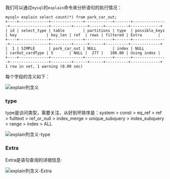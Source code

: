 

我们可以通过`mysql`的`explain`命令来分析语句的执行情况：

```mysql
mysql> explain select count(*) from park_car_out;
+----+-------------+--------------+------------+-------+---------------+-----------------+---------+------+------+----------+-------------+
| id | select_type | table        | partitions | type  | possible_keys | key             | key_len | ref  | rows | filtered | Extra       |
+----+-------------+--------------+------------+-------+---------------+-----------------+---------+------+------+----------+-------------+
|  1 | SIMPLE      | park_car_out | NULL       | index | NULL          | carOut_cardType | 5       | NULL |  277 |   100.00 | Using index |
+----+-------------+--------------+------------+-------+---------------+-----------------+---------+------+------+----------+-------------+
1 row in set, 1 warning (0.00 sec)
```



每个字段的含义如下：

![explain列含义](G:\GithubMy\my\database-my\mysql\img\explain列含义.png)





### type

type是访问类型，需要关注，从好到坏排序是：system > const > eq_ref > ref > fulltext > ref_or_null > index_merge > unique_subquery > index_subquery > range > index > ALL

![explain列含义-type](G:\GithubMy\my\database-my\mysql\img\explain列含义-type.png)



### Extra
Extra是语句查询的详细信息·

![explain列含义-Extra](G:\GithubMy\my\database-my\mysql\img\explain列含义-Extra.png)